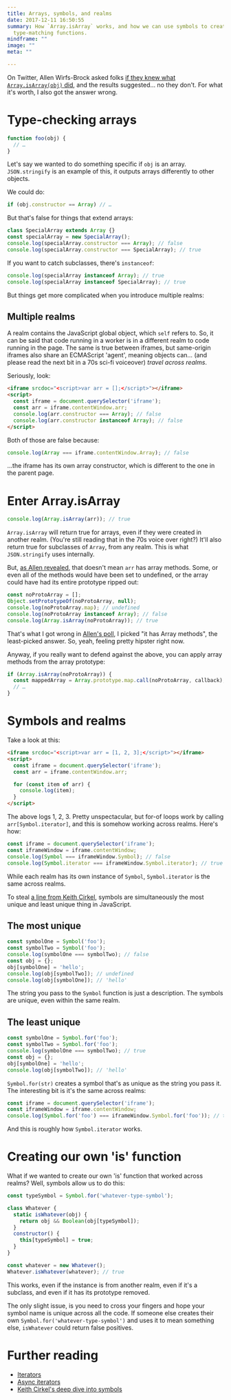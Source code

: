 ```yaml
---
title: Arrays, symbols, and realms
date: 2017-12-11 16:50:55
summary: How `Array.isArray` works, and how we can use symbols to create our own
  type-matching functions.
mindframe: ""
image: ""
meta: ""

---
```


On Twitter, Allen Wirfs-Brock asked folks [if they knew what `Array.isArray(obj)` did](https://twitter.com/awbjs/status/939240121269809152), and the results suggested… no they don't. For what it's worth, I also got the answer wrong.

# Type-checking arrays

```js
function foo(obj) {
  // …
}
```

Let's say we wanted to do something specific if `obj` is an array. `JSON.stringify` is an example of this, it outputs arrays differently to other objects.

We could do:

```js
if (obj.constructor == Array) // …
```

But that's false for things that extend arrays:

```js
class SpecialArray extends Array {}
const specialArray = new SpecialArray();
console.log(specialArray.constructor === Array); // false
console.log(specialArray.constructor === SpecialArray); // true
```

If you want to catch subclasses, there's `instanceof`:

```js
console.log(specialArray instanceof Array); // true
console.log(specialArray instanceof SpecialArray); // true
```

But things get more complicated when you introduce multiple realms:

## Multiple realms

A realm contains the JavaScript global object, which `self` refers to. So, it can be said that code running in a worker is in a different realm to code running in the page. The same is true between iframes, but same-origin iframes also share an ECMAScript 'agent', meaning objects can… (and please read the next bit in a 70s sci-fi voiceover) *travel across realms*.

Seriously, look:

```html
<iframe srcdoc="<script>var arr = [];</script>"></iframe>
<script>
  const iframe = document.querySelector('iframe');
  const arr = iframe.contentWindow.arr;
  console.log(arr.constructor === Array); // false
  console.log(arr.constructor instanceof Array); // false
</script>
```

Both of those are false because:

```js
console.log(Array === iframe.contentWindow.Array); // false
```

…the iframe has its own array constructor, which is different to the one in the parent page.

# Enter Array.isArray

```js
console.log(Array.isArray(arr)); // true
```

`Array.isArray` will return true for arrays, even if they were created in another realm. (You're still reading that in the 70s voice over right?) It'll also return true for subclasses of `Array`, from any realm. This is what `JSON.stringify` uses internally.

But, [as Allen revealed](https://twitter.com/awbjs/status/939607812094574594), that doesn't mean `arr` has array methods. Some, or even all of the methods would have been set to undefined, or the array could have had its entire prototype ripped out:

```js
const noProtoArray = [];
Object.setPrototypeOf(noProtoArray, null);
console.log(noProtoArray.map); // undefined
console.log(noProtoArray instanceof Array); // false
console.log(Array.isArray(noProtoArray)); // true
```

That's what I got wrong in [Allen's poll](https://twitter.com/awbjs/status/939240121269809152), I picked "it has Array methods", the least-picked answer. So, yeah, feeling pretty hipster right now.

Anyway, if you really want to defend against the above, you can apply array methods from the array prototype:

```js
if (Array.isArray(noProtoArray)) {
  const mappedArray = Array.prototype.map.call(noProtoArray, callback);
  // …
}
```

# Symbols and realms

Take a look at this:

```html
<iframe srcdoc="<script>var arr = [1, 2, 3];</script>"></iframe>
<script>
  const iframe = document.querySelector('iframe');
  const arr = iframe.contentWindow.arr;

  for (const item of arr) {
    console.log(item);
  }
</script>
```

The above logs 1, 2, 3. Pretty unspectacular, but for-of loops work by calling `arr[Symbol.iterator]`, and this is somehow working across realms. Here's how:

```js
const iframe = document.querySelector('iframe');
const iframeWindow = iframe.contentWindow;
console.log(Symbol === iframeWindow.Symbol); // false
console.log(Symbol.iterator === iframeWindow.Symbol.iterator); // true
```

While each realm has its own instance of `Symbol`, `Symbol.iterator` is the same across realms.

To steal [a line from Keith Cirkel](https://twitter.com/Keithamus/status/939788908417748992), symbols are simultaneously the most unique and least unique thing in JavaScript.

## The most unique

```js
const symbolOne = Symbol('foo');
const symbolTwo = Symbol('foo');
console.log(symbolOne === symbolTwo); // false
const obj = {};
obj[symbolOne] = 'hello';
console.log(obj[symbolTwo]); // undefined
console.log(obj[symbolOne]); // 'hello'
```

The string you pass to the `Symbol` function is just a description. The symbols are unique, even within the same realm.

## The least unique

```js
const symbolOne = Symbol.for('foo');
const symbolTwo = Symbol.for('foo');
console.log(symbolOne === symbolTwo); // true
const obj = {};
obj[symbolOne] = 'hello';
console.log(obj[symbolTwo]); // 'hello'
```

`Symbol.for(str)` creates a symbol that's as unique as the string you pass it. The interesting bit is it's the same across realms:

```js
const iframe = document.querySelector('iframe');
const iframeWindow = iframe.contentWindow;
console.log(Symbol.for('foo') === iframeWindow.Symbol.for('foo')); // true
```

And this is roughly how `Symbol.iterator` works.

# Creating our own 'is' function

What if we wanted to create our own 'is' function that worked across realms? Well, symbols allow us to do this:

```js
const typeSymbol = Symbol.for('whatever-type-symbol');

class Whatever {
  static isWhatever(obj) {
    return obj && Boolean(obj[typeSymbol]);
  }
  constructor() {
    this[typeSymbol] = true;
  }
}

const whatever = new Whatever();
Whatever.isWhatever(whatever); // true
```

This works, even if the instance is from another realm, even if it's a subclass, and even if it has its prototype removed.

The only slight issue, is you need to cross your fingers and hope your symbol name is unique across all the code. If someone else creates their own `Symbol.for('whatever-type-symbol')` and uses it to mean something else, `isWhatever` could return false positives.

# Further reading

* [Iterators](/2014/iterators-gonna-iterate/)
* [Async iterators](/2017/async-iterators-and-generators/)
* [Keith Cirkel's deep dive into symbols](https://www.keithcirkel.co.uk/metaprogramming-in-es6-symbols/)

